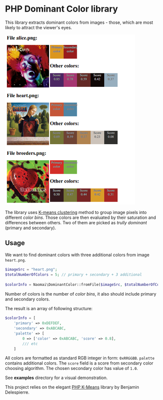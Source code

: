 # PHP Dominant Color library

This library extracts dominant colors from images - those, which are most likely to attract the viewer's eyes. 

![Album arts example](example/albums.jpg)

The library uses [K-means clustering](https://en.wikipedia.org/wiki/K-means_clustering) method to group image pixels into different *color bins*. Those colors are then evaluated by their saturation and differences between others. Two of them are picked as *trully dominant* (primary and secondary).


## Usage

We want to find dominant colors with three additional colors from image ```heart.png```.
```PHP
$imageSrc = "heart.png";
$totalNumberOfColors = 5; // primary + secondary + 3 additional

$colorInfo = Naomai\DominantColor::fromFile($imageSrc, $totalNumberOfColors);
```
Number of colors is the number of *color bins*, it also should include primary and secondary colors.

The result is an array of following structure:
```PHP
$colorInfo = [
	'primary' => 0xDEFDEF, 
	'secondary' => 0xABCABC,
	'palette' => [
		0 => ['color' => 0xABCABC, 'score' => 0.8],
		/// etc
	]
```
All colors are formatted as standard RGB integer in form: ```0xRRGGBB```. 
```palette``` contains additional colors. The ```score``` field is a score from secondary color choosing algorithm. The chosen secondary color has value of ```1.0```.

See **examples** directory for a visual demonstration.

This project relies on the elegant [PHP K-Means](https://github.com/bdelespierre/php-kmeans/) library by Benjamin Delespierre.